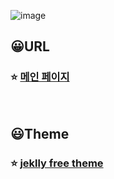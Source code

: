 ![image](https://github.com/MinHyun-code/blog/assets/72852292/6fc1be9b-c98f-4636-b5c3-f4a86b1d2ce4)

## 😀URL

### ⭐ [메인 페이지](https://minhyun-code.github.io/blog/)

<br>

## 😃Theme

### ⭐ [jeklly free theme](https://github.com/StartBootstrap/startbootstrap-clean-blog-jekyll.git)
